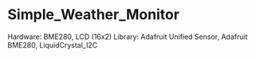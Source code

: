 # Simple_Weather_Monitor

Hardware: BME280, LCD (16x2)
Library: Adafruit Unified Sensor, Adafruit BME280, LiquidCrystal_I2C

